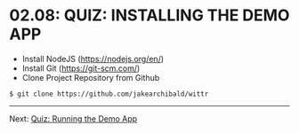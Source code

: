 # 02.08: QUIZ: INSTALLING THE DEMO APP

  - Install NodeJS (https://nodejs.org/en/)
  - Install Git (https://git-scm.com/)
  - Clone Project Repository from Github

```shell
$ git clone https://github.com/jakearchibald/wittr
```

- - -

Next: [Quiz: Running the Demo App](./09-quiz-running-demo-app.md)